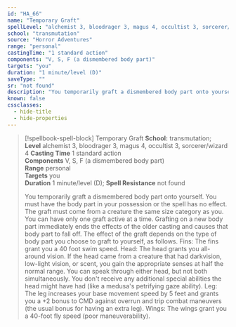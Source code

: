 ```yaml
---
id: "HA_66"
name: "Temporary Graft"
spellLevel: "alchemist 3, bloodrager 3, magus 4, occultist 3, sorcerer/wizard 4"
school: "transmutation"
source: "Horror Adventures"
range: "personal"
castingTime: "1 standard action"
components: "V, S, F (a dismembered body part)"
targets: "you"
duration: "1 minute/level (D)"
saveType: ""
sr: "not found"
description: "You temporarily graft a dismembered body part onto yourself. You must have the body part in your possession or the spell has no effect. The graft must come from a creature the same size category as you. You can have only one graft active at a time. Grafting on a new body part immediately ends the effects of the older casting and causes that body part to fall off. The effect of the graft depends on the type of body part you choose to graft to yourself, as follows.  Fins: The fins grant you a 40 foot swim speed.  Head: The head grants you all-around vision. If the head came from a creature that had darkvision, low-light vision, or scent, you gain the appropriate senses at half the normal range. You can speak through either head, but not both simultaneously. You don't receive any additional special abilities the head might have had (like a medusa's petrifying gaze ability).  Leg: The leg increases your base movement speed by 5 feet and grants you a +2 bonus to CMD against overrun and trip combat maneuvers (the usual bonus for having an extra leg).  Wings: The wings grant you a 40-foot fly speed (poor maneuverability)."
known: false
cssclasses:
  - hide-title
  - hide-properties
---
```


> [!spellbook-spell-block] Temporary Graft
> **School:** transmutation; **Level** alchemist 3, bloodrager 3, magus 4, occultist 3, sorcerer/wizard 4
> **Casting Time** 1 standard action  
> **Components** V, S, F (a dismembered body part)  
> **Range** personal  
> **Targets** you  
> **Duration** 1 minute/level (D); **Spell Resistance** not found
> 
> You temporarily graft a dismembered body part onto yourself. You must have the body part in your possession or the spell has no effect. The graft must come from a creature the same size category as you. You can have only one graft active at a time. Grafting on a new body part immediately ends the effects of the older casting and causes that body part to fall off. The effect of the graft depends on the type of body part you choose to graft to yourself, as follows.  Fins: The fins grant you a 40 foot swim speed.  Head: The head grants you all-around vision. If the head came from a creature that had darkvision, low-light vision, or scent, you gain the appropriate senses at half the normal range. You can speak through either head, but not both simultaneously. You don't receive any additional special abilities the head might have had (like a medusa's petrifying gaze ability).  Leg: The leg increases your base movement speed by 5 feet and grants you a +2 bonus to CMD against overrun and trip combat maneuvers (the usual bonus for having an extra leg).  Wings: The wings grant you a 40-foot fly speed (poor maneuverability).